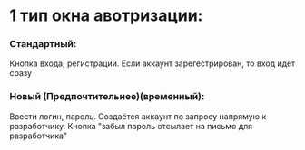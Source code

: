 # 1 тип окна авотризации:

### Стандартный: 
Кнопка входа, регистрации. Если аккаунт зарегестрирован, то вход идёт сразу

### Новый (Предпочтительнее)(временный):
Ввести логин, пароль. Создаётся аккаунт по запросу напрямую к разработчику. Кнопка "забыл пароль отсылает на письмо для разработчика"